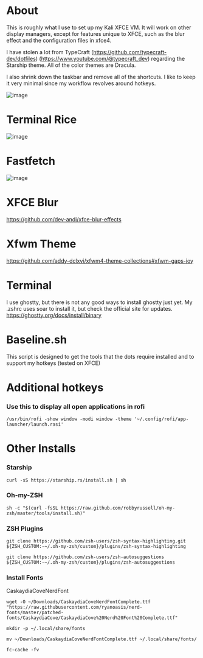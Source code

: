 # About
This is roughly what I use to set up my Kali XFCE VM. It will work on other display managers, except for features unique to XFCE, such as the blur effect and the configuration files in xfce4.

I have stolen a lot from TypeCraft (https://github.com/typecraft-dev/dotfiles) (https://www.youtube.com/@typecraft_dev) regarding the Starship theme. All of the color themes are Dracula.

I also shrink down the taskbar and remove all of the shortcuts. I like to keep it very minimal since my workflow revolves around hotkeys.

![image](https://github.com/user-attachments/assets/1c2d9aea-2228-4f3a-a52b-0ca7837bd694)

# Terminal Rice
![image](https://github.com/user-attachments/assets/70479c75-8ece-4e10-af46-ad1e0ff5ef12)

# Fastfetch
![image](https://github.com/user-attachments/assets/09447906-763c-44ce-889f-977dbc6133ca)

# XFCE Blur
https://github.com/dev-andi/xfce-blur-effects

# Xfwm Theme
https://github.com/addy-dclxvi/xfwm4-theme-collections#xfwm-gaps-joy

# Terminal
I use ghostty, but there is not any good ways to install ghostty just yet. My .zshrc uses soar to install it, but check the official site for updates. 
https://ghostty.org/docs/install/binary

# Baseline.sh
This script is designed to get the tools that the dots require installed and to support my hotkeys (tested on XFCE)

# Additional hotkeys
### Use this to display all open applications in rofi
```
/usr/bin/rofi -show window -modi window -theme '~/.config/rofi/app-launcher/launch.rasi'
```
# Other Installs
### Starship
```
curl -sS https://starship.rs/install.sh | sh
```

### Oh-my-ZSH
```
sh -c "$(curl -fsSL https://raw.github.com/robbyrussell/oh-my-zsh/master/tools/install.sh)"
```
### ZSH Plugins
```
git clone https://github.com/zsh-users/zsh-syntax-highlighting.git ${ZSH_CUSTOM:-~/.oh-my-zsh/custom}/plugins/zsh-syntax-highlighting
```
```
git clone https://github.com/zsh-users/zsh-autosuggestions ${ZSH_CUSTOM:-~/.oh-my-zsh/custom}/plugins/zsh-autosuggestions
```
### Install Fonts
CaskaydiaCoveNerdFont
```
wget -O ~/Downloads/CaskaydiaCoveNerdFontComplete.ttf "https://raw.githubusercontent.com/ryanoasis/nerd-fonts/master/patched-fonts/CaskaydiaCove/CaskaydiaCove%20Nerd%20Font%20Complete.ttf"
```
```
mkdir -p ~/.local/share/fonts
```
```
mv ~/Downloads/CaskaydiaCoveNerdFontComplete.ttf ~/.local/share/fonts/
```
```
fc-cache -fv
```
